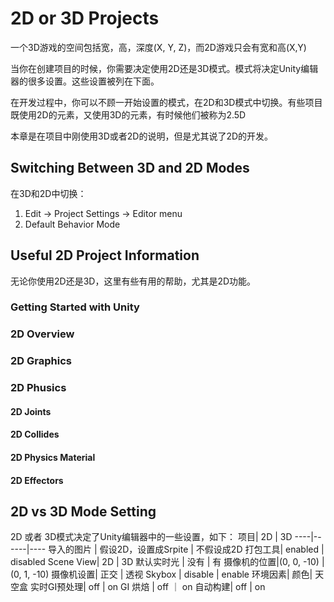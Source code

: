 # 2D or 3D Projects
一个3D游戏的空间包括宽，高，深度(X, Y, Z)，而2D游戏只会有宽和高(X,Y)

当你在创建项目的时候，你需要决定使用2D还是3D模式。模式将决定Unity编辑器的很多设置。这些设置被列在下面。

在开发过程中，你可以不顾一开始设置的模式，在2D和3D模式中切换。有些项目既使用2D的元素，又使用3D的元素，有时候他们被称为2.5D

本章是在项目中刚使用3D或者2D的说明，但是尤其说了2D的开发。

## Switching Between 3D and 2D Modes
在3D和2D中切换：
1. Edit -> Project Settings -> Editor menu
2. Default Behavior Mode

## Useful 2D Project Information
无论你使用2D还是3D，这里有些有用的帮助，尤其是2D功能。

### Getting Started with Unity

### 2D Overview

### 2D Graphics

### 2D Phusics

#### 2D Joints

#### 2D Collides

#### 2D Physics Material

#### 2D Effectors

## 2D vs 3D Mode Setting
2D 或者 3D模式决定了Unity编辑器中的一些设置，如下：
项目| 2D | 3D
----|------|----
导入的图片 | 假设2D，设置成Srpite  | 不假设成2D
打包工具| enabled | disabled
Scene View| 2D | 3D
默认实时光 | 没有 | 有
摄像机的位置|(0, 0, -10) | (0, 1, -10)
摄像机设置| 正交 | 透视
Skybox | disable | enable
环境因素| 颜色| 天空盒
实时GI预处理| off | on
GI 烘焙 | off ｜ on
自动构建| off | on

